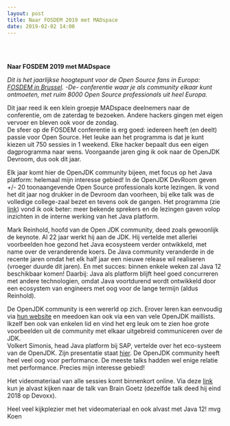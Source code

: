 ```yaml
---
layout: post
title: Naar FOSDEM 2019 met MADspace
date: 2019-02-02 14:00
---
```

<br><br>

**Naar FOSDEM 2019 met MADspace**

_Dit is het jaarlijkse hoogtepunt voor de Open Source fans in Europa: [FOSDEM in Brussel](https://fosdem.org). -De- conferentie 
waar je als community elkaar kunt ontmoeten, met ruim 8000 Open Source professionals uit heel Europa._

Dit jaar reed ik een klein groepje MADspace deelnemers naar de conferentie, om  de zaterdag te bezoeken. Andere hackers gingen met eigen vervoer en bleven ook voor de zondag.      
De sfeer op de FOSDEM conferentie is erg goed: iedereen heeft (en deelt) passie voor Open Source. Het leuke aan het programma is dat je kunt kiezen uit 750 sessies in 1 weekend. 
Elke hacker bepaalt dus een eigen dagprogramma naar wens. Voorgaande jaren ging ik ook naar de OpenJDK Devroom, dus ook dit jaar.

Elk jaar komt hier de OpenJDK community bijeen, met focus op het Java platform: helemaal mijn interesse gebied! In de OpenJDK DevRoom geven +/- 20 toonaangevende Open Source professionals korte lezingen. 
Ik vond het dit jaar nog drukker in de Devroom dan voorheen, bij elke talk was de volledige college-zaal bezet en tevens ook de gangen. Het programma (zie [link](https://fosdem.org/2019/schedule/track/free_java/)) vond ik ook beter: 
meer bekende sprekers en de lezingen gaven volop inzichten in de interne werking van het Java platform.
   
Mark Reinhold, hoofd van de Open JDK community, deed zoals gewoonlijk de keynote. Al 22 jaar werkt hij aan de JDK. Hij vertelde met allerlei voorbeelden hoe gezond het Java ecosysteem verder ontwikkeld, met name over de veranderende koers. De Java community veranderde in de recente jaren omdat het elk half jaar een nieuwe release wil realiseren (vroeger duurde dit jaren). 
En met succes: binnen enkele weken zal Java 12 beschikbaar komen! Daarbij: Java als platform blijft heel goed concurreren met andere technologien, omdat Java voortdurend wordt ontwikkeld door een ecosystem van engineers met oog voor de lange termijn (aldus Reinhold). 

De OpenJDK community is een wererld op zich. Erover leren kan eenvoudig via [hun website](https://openjdk.java.net/) en meedoen kan ook via een van vele OpenJDK maillists. Ikzelf ben ook van enkelen lid en vind het erg leuk om te zien hoe grote voorbeelden uit de community met elkaar uitgebreid communiceren over de JDK.   
Volkert Simonis, head Java platform bij SAP, vertelde over het eco-systeem van de OpenJDK. Zijn presentatie staat [hier](https://simonis.github.io/FOSDEM2019/RumbleInTheJavaJungle/rumble.xhtml#/). 
De OpenJDK community heeft heel veel oog voor performance. De meeste talks hadden wel enige relatie met performance. Precies mijn interesse gebied! 

Het videomateriaal van alle sessies komt binnenkort online. Via deze [link](https://www.youtube.com/watch?v=4r2Wg-TY7gU) kun je alvast kijken naar de talk van Brain Goetz (dezelfde talk deed hij eind 2018 op Devoxx).

Heel veel kijkplezier met het videomateriaal en ook alvast met Java 12! mvg Koen

